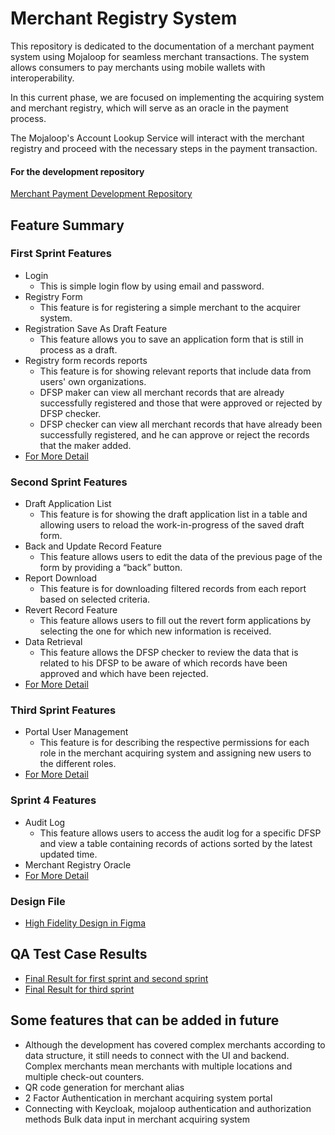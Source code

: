 # Merchant Registry System

This repository is dedicated to the documentation of a merchant payment system using Mojaloop for seamless merchant transactions. The system allows consumers to pay merchants using mobile wallets with interoperability.

In this current phase, we are focused on implementing the acquiring system and merchant registry, which will serve as an oracle in the payment process.

The Mojaloop's Account Lookup Service will interact with the merchant registry and proceed with the necessary steps in the payment transaction.

#### For the development repository
[Merchant Payment Development Repository](https://github.com/mojaloop/merchant-registry-svc)

## Feature Summary

### First Sprint Features
* Login
    * This is simple login flow by using email and password.
* Registry Form
    * This feature is for registering a simple merchant to the acquirer system. 
* Registration Save As Draft Feature
    * This feature allows you to save an application form that is still in process as a draft.
* Registry form records reports
    * This feature is for showing relevant reports that include data from users' own organizations.
    * DFSP maker can view all merchant records that are already successfully registered and those that were approved or rejected by DFSP checker.
    * DFSP checker can view all merchant records that have already been successfully registered, and he can approve or reject the records that the maker added.
* [For More Detail](https://github.com/mojaloop/merchant-payment-docs/tree/First-Sprint-Features-Requirements/First%20Sprint%20Features/priority%20list)


### Second Sprint Features
* Draft Application List
    * This feature is for showing the draft application list in a table and allowing users to reload the work-in-progress of the saved draft form.
* Back and Update Record Feature
    * This feature allows users to edit the data of the previous page of the form by providing a “back” button.
* Report Download
    * This feature is for downloading filtered records from each report based on selected criteria.
* Revert Record Feature
    * This feature allows users to fill out the revert form applications by selecting the one for which new information is received.
* Data Retrieval
    * This feature allows the DFSP checker to review the data that is related to his DFSP to be aware of which records have been approved and which have been rejected.
* [For More Detail](https://github.com/mojaloop/merchant-payment-docs/tree/master/Second%20Sprint%20Features)


### Third Sprint Features
* Portal User Management
    * This feature is for describing the respective permissions for each role in the merchant acquiring system and assigning new users to the different roles.
* [For More Detail](https://github.com/mojaloop/merchant-payment-docs/tree/master/Third%20Sprint%20Features)


### Sprint 4 Features
* Audit Log
    * This feature allows users to access the audit log for a specific DFSP and view a table containing records of actions sorted by the latest updated time.
* Merchant Registry Oracle
* [For More Detail](https://github.com/mojaloop/merchant-payment-docs/tree/master/Sprint-4-features)

### Design File
* [High Fidelity Design in Figma](https://www.figma.com/proto/sEFusJJ4pQedgXvfRixE7b/Merchant-Registry-Prototype?page-id=1435%3A7881&type=design&node-id=1517-10353&viewport=291%2C3408%2C0.34&t=geOa0rm3lNlsrrjb-1&scaling=scale-down&starting-point-node-id=1517%3A10353&show-proto-sidebar=1&mode=design)


## QA Test Case Results
* [Final Result for first sprint and second sprint](https://docs.google.com/spreadsheets/d/1piKniAwkdBTP5Vgk1KH5ERYXyUujrHVLQ2j_Fz9fQm8/edit?usp=sharing)
* [Final Result for third sprint](https://docs.google.com/spreadsheets/d/1Kv1YHTfS8JW4gBPKd-ZvQmWiMfgl2OmNsiwd9Ux9ls0/edit?usp=sharing)

## Some features that can be added in future
* Although the development has covered complex merchants according to data structure, it still needs to connect with the UI and backend. Complex merchants mean merchants with multiple locations and multiple check-out counters.
* QR code generation for merchant alias 
* 2 Factor Authentication in merchant acquiring system portal
* Connecting with Keycloak, mojaloop authentication and authorization methods
Bulk data input in merchant acquiring system
